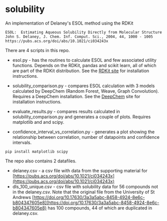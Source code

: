 # solubility

An implementation of Delaney's ESOL method using the RDKit
```
ESOL:  Estimating Aqueous Solubility Directly from Molecular Structure 
John S. Delaney, J. Chem. Inf. Comput. Sci., 2004, 44, 1000 - 1005
https://pubs.acs.org/doi/abs/10.1021/ci034243x
```

There are 4 scripts in this repo. 

* esol.py - has the routines to calculate ESOL and few associated utility functions.
Depends on the RDKit, pandas and scikit learn, all of which are part of the RDKit distribution.
See the [RDKit site](https://github.com/rdkit/rdkit/blob/master/Docs/Book/Install.md) for installation instructions. 

* solubility_comparison.py - compares ESOL calculation with 3 models calculated by DeepChem (Random Forest, Weave, 
Graph Convolution).  Requires a DeepChem installation. 
See the [DeepChem](https://github.com/deepchem/deepchem) site for installation instructions.

* evaluate_results.py - compares results calculated in solubility_comparison.py and generates a couple of plots. Requires matplotlib and and scipy. 

* confidence_interval_vs_correlation.py - generates a plot showing the relationship between correlation, number of
datapoints and confidence intervals.
```
pip install matplotlib scipy
```

The repo also contains 2 datafiles. 

* delaney.csv - a csv file with data from the supporting material for [https://pubs.acs.org/doi/abs/10.1021/ci034243x](https://pubs.acs.org/doi/abs/10.1021/ci034243x)
* dls_100_unique.csv - csv file with solubility data for 56 compounds not in the delaney.csv.  Note that the original file from the
University of St Andrews [https://doi.org/10.17630/3a3a5abc-8458-4924-8e6c-b804347605e8](https://doi.org/10.17630/3a3a5abc-8458-4924-8e6c-b804347605e8) 
has 100 compounds, 44 of which are duplicated in delaney.csv.   
 

